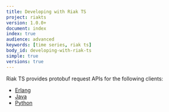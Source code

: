 ```yaml
---
title: Developing with Riak TS
project: riakts
version: 1.0.0+
document: index
index: true
audience: advanced
keywords: [time series, riak ts]
body_id: developing-with-riak-ts
simple: true
versions: true
---
```


[erlang]: http://docs.basho.com/riakts/1.0.0/devloping/erlang
[java]: http://docs.basho.com/riakts/1.0.0/devloping/java
[python]: http://docs.basho.com/riakts/1.0.0/devloping/python


Riak TS provides protobuf request APIs for the following clients:

* [Erlang][erlang]
* [Java][java]
* [Python][python]